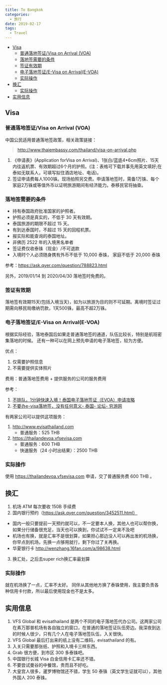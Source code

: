 ```yaml
---
title: To Bangkok
categories:
  - 旅行
date: 2019-02-17
tags:
  - Travel
---
```


- [Visa](#visa)
  - [普通落地签证/Visa on Arrival (VOA)](#普通落地签证visa-on-arrival-voa)
  - [落地签需要的条件](#落地签需要的条件)
  - [签证有效期](#签证有效期)
  - [电子落地签证/E-Visa on Arrival(E-VOA)](#电子落地签证e-visa-on-arrivale-voa)
  - [实际操作](#实际操作)
- [换汇](#换汇)
  - [实际操作](#实际操作-1)
- [实用信息](#实用信息)

## Visa

### 普通落地签证/Visa on Arrival (VOA)

中国公民适用普通落地签政策，相关政策链接：
> http://www.thaiembassy.com/thailand/visa-on-arrival.php

1. 《申请表》(Application forVisa on Arrival)、1张白/蓝底4*6cm照片、15天内往返机票、有效期超过6个月的护照。(注：表格可下载并事先用英文填好;在泰如无联系人，可填写拟住酒店地址、电话)。
2. 签证申请费每人1000铢。现场拍照另交费。申请落地签时，需备1万铢、每个家庭2万铢或等值外币以证明旅游期间有经济能力。泰移民官将抽查。

### 落地签需要的条件

- 持有泰国政府批准国家的护照者。
- 护照必须是真实的，不低于 30 天有效期。
- 泰国旅游的期限不超过 15 天。
- 有到达泰国时，不超过 15 天的回程机票。
- 报实际和能查询的泰国地址。
- 非佛历 2522 年的入境黑名单者
- 签证费仅收泰铢（现金）/不可退款
- 入境时个人必须随身携有外币不低于 10,000 泰铢， 家庭不低于 20,000 泰铢

参考：https://ask.qyer.com/question/788823.html

另外，2019/01/14 到 2020/04/30 落地签时免费的。

### 签证有效期

落地签有效期15天(包括入境当天)，如为以旅游为目的则不可延期。离境时签证过期需向移民局缴纳罚款，1天500铢，最高不超2万铢。

### 电子落地签证/E-Visa on Arrival(E-VOA)

根据实际经验，落地泰国后如果走普通落地签的通道，队伍比较长，特别是航班密集落地的时候。
还有一种可以在网上预先申请的电子落地签，较为方便。

优点：

1. 仅需要护照信息
2. 不需要提供实体照片

费用：普通落地签费用 + 提供服务的公司的服务费用

参考：

1. [不排队，1分钟快速入境！泰国电子落地签证（EVOA）申请攻略](https://zhuanlan.zhihu.com/p/50974628)
2. [不要办e-visa落地签，没有任何意义- 泰国- 论坛- 穷游网](https://bbs.qyer.com/thread-3104742-1.html)

有两家公司可以提供这项服务：

1. http://www.evisathailand.com
   - 普通服务：525 THB
2. https://thailandevoa.vfsevisa.com
   - 普通服务：600 THB
   - 快速服务（24 小时出结果）：2500 THB

### 实际操作

使用 https://thailandevoa.vfsevisa.com 申请，交了普通服务费 600 THB 。

## 换汇

1. 机场 ATM 每次要收 150B 手续费
2. 国内银行预约（https://ask.qyer.com/question/3452511.html）
  - 国内一般只要提前一天预约就可以，不一定要本人换，其他人也可以帮你换，如果分行储备很充足，当天也可以换到，你试试不一定来不及吧
  - 机场也有换，就是汇率不是很划算，如果担心那边没人可以再出发的机场换，你早点到机场，先换一点够用就行，剩下你过了关再换。
  - 华夏银行卡 http://wenzhang.16fan.com/a/98638.html
3. 换汇处，之后去super rich换汇率最划算

### 实际操作

就在机场换了一点，汇率不太好。
同伴从其他地方换了泰铢使用，我主要负责各种信用卡付款，所以最后使用现金也不是太多。

## 实用信息

1. VFS Global 和 evisathailand 是两个不同的电子落地签代办公司。这两家公司在素万那普机场有各自独立的窗口，在普通的落地签证队伍旁边。我深夜到达的时候人很少，只有几个人在电子落地签队伍，入关很快。
2. VFS Global 最后打出来的纸上没有二维码，evisathailand 的有。
3. 入关只需要那张纸、护照和入境卡三样东西。
4. Grab 很方便，到市区 300 多泰铢吧。
5. 中国银行长城 Visa 白金信用卡汇率还不错。
6. 不要尝试曼谷的中餐馆，贵而且不好吃。
7. 大皇宫人很多，暹罗博物馆还不错，学生 50 泰铢（英文学生证就可以），其他外国人 200 泰铢。